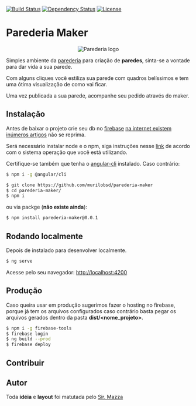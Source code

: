 [![Build Status](https://travis-ci.org/murilobsd/parederia-maker.svg?branch=master)](https://travis-ci.org/murilobsd/parederia-maker) [![Dependency Status](https://david-dm.org/murilobsd/parederia-maker.svg)](https://david-dm.org/murilobsd/parederia-maker)
[![License](https://img.shields.io/npm/l/@murilobsd-parederia-maker/core.svg)](https://github.com/murilobsd/parederia-maker/blob/master/LICENSE) 

Parederia Maker
=================
<p align="center">
  <img src="https://cdn.shopify.com/s/files/1/1743/9705/files/logo_parederia.svg?9144630378771702438" alt="Parederia logo"/>
</p>

Simples ambiente da [parederia](https://loja.parederia.com) para criação de **paredes**, sinta-se a vontade para dar vida a sua parede. 

Com alguns cliques você estiliza sua parede com quadros belíssimos e tem uma ótima
visualização de como vai ficar.

Uma vez publicada a sua parede, acompanhe seu pedido através do maker.

Instalação
----------
Antes de baixar o projeto crie seu db no [firebase](https://console.firebase.google.com) [na internet existem inúmeros artigos](https://duckduckgo.com/?q=how+create+firebase+db&t=canonical&ia=web) não se reprima.


Será necessário instalar node e o npm, siga instruções nesse [link](https://nodejs.org/en/download/package-manager/) de acordo
com o sistema operação que você está utilizando.


Certifique-se também que tenha o [angular-cli](https://cli.angular.io/) instalado. Caso contrário:

```sh
$ npm i -g @angular/cli
```

```sh
$ git clone https://github.com/murilobsd/parederia-maker
$ cd parederia-maker/
$ npm i
```

ou via packge (**não existe ainda**):

```sh
$ npm install parederia-maker@0.0.1
```

Rodando localmente
------------------

Depois de instalado para desenvolver localmente.

```sh
$ ng serve
```

Acesse pelo seu navegador: [http://localhost:4200](http://localhost:4200)

Produção
--------

Caso queira usar em produção sugerimos fazer o hosting no firebase, porque já
tem os arquivos configurados caso contrário basta pegar os arquivos gerados
dentro da pasta **dist/<nome_projeto>**.

```sh
$ npm i -g firebase-tools
$ firebase login
$ ng build --prod
$ firebase deploy
```

Contribuir
----------

Autor
-----

Toda **idéia** e **layout** foi matutada pelo [Sir. Mazza](https://github.com/nissinmiojo)